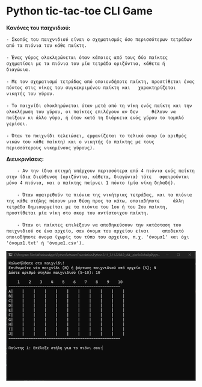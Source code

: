 # Python tic-tac-toe CLI Game

**Κανόνες του παιχνιδιού:**

	- Σκοπός του παιχνιδιού είναι ο σχηματισμός όσο περισσότερων τετράδων από τα πιόνια του κάθε παίκτη.

	- Ένας γύρος ολοκληρώνεται όταν κάποιος από τους δύο παίκτες σχηματίσει με τα πιόνια του μία τετράδα οριζόντια, κάθετα ή 	διαγώνια.

	- Με τον σχηματισμό τετράδας από οποιονδήποτε παίκτη, προστίθεται ένας πόντος στις νίκες του συγκεκριμένου παίκτη και 	χαρακτηρίζεται νικητής του γύρου.

	- Το παιχνίδι ολοκληρώνεται όταν μετά από τη νίκη ενός παίκτη και την ολοκλήρωση του γύρου, οι παίκτες επιλέγουν αν δεν 	θέλουν να παίξουν κι άλλο γύρο, ή όταν κατά τη διάρκεια ενός γύρου το ταμπλό γεμίσει.

	- Όταν το παιχνίδι τελειώσει, εμφανίζεται το τελικό σκορ (ο αριθμός νικών του κάθε παίκτη) και ο νικητής (ο παίκτης με τους 	περισσότερους νικημένους γύρους).


**Διευκρινίσεις:**

        - Αν την ίδια στιγμή υπάρχουν περισσότερα από 4 πιόνια ενός παίκτη στην ίδια διεύθυνση (οριζόντια, κάθετα, διαγώνια) τότε 	αφαιρούνται μόνο 4 πιόνια, και ο παίκτης παίρνει 1 πόντο (μία νίκη δηλαδή).

        - Όταν αφαιρεθούν τα πιόνια της νικήτριας τετράδας, και τα πιόνια της κάθε στήλης πέσουν μια θέση προς τα κάτω, οποιαδήποτε 	άλλη τετράδα δημιουργείται με τα πιόνια του 1ου ή του 2ου παίκτη, προστίθεται μία νίκη στο σκορ του αντίστοιχου παίκτη.

        - Όταν οι παίκτες επιλέξουν να αποθηκεύσουν την κατάσταση του παιχνιδιού σε ένα αρχείο, σαν όνομα του αρχείου είναι 	αποδεκτό οποιοδήποτε όνομα (χωρίς τον τύπο του αρχείου, π.χ. 'όνομα1' και όχι 'όνομα1.txt' ή 'όνομα1.csv').

![Screenshot](screenshot.png)
